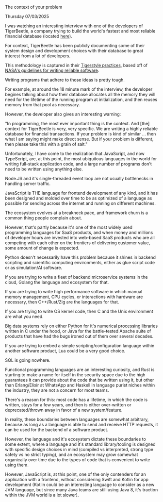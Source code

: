 The context of your problem

Thursday 07/03/2025

I was watching an interesting interview with one of the developers of TigerBeetle, a company trying to build the world's fastest and most reliable financial database (located [here](https://youtu.be/V8Bg55lTUCw?si=G60pMuOFyyfR4sXt)).

For context, TigerBeetle has been publicly documenting some of their system design and development choices with their database to great interest from a lot of developers.

This methodology is captured in their [Tigerstyle practices](https://tigerstyle.dev), based off of [NASA's guidelines for writing reliable software](https://en.wikipedia.org/wiki/The_Power_of_10:_Rules_for_Developing_Safety-Critical_Code).

Writing programs that adhere to those ideas is pretty tough.

For example, at around the 18 minute mark of the interview, the developer begines talking about how their database allocates all the memory they will need for the lifetime of the running program at initialization, and then reuses memory from that pool as necessary.

However, the developer also gives an interesting warning:

"In programming, the most ever important thing is the context. And [the] context for TigerBeetle is very, very specific. We are writing a highly reliable database for financial transactions. If your problem is kind of similar ... then what I am saying might make direct sense. But if your problem is different, then please take this with a grain of salt."

Unfortunately, I have come to the realization that JavaScript, and now TypeScript, are, at this point, the most ubiquitous languages in the world for writing full-stack application code, and a large number of programs don't need to be written using anything else.

Node.JS and it's single-threaded event loop are not usually bottlenecks in handling server traffic.

JavaScript is THE language for frontend development of any kind, and it has been designed and molded over time to be as optimized of a language as possible for sending across the internet and running on different machines.

The ecosystem evolves at a breakneck pace, and framework churn is a common thing people complain about.

However, that's partly because it's one of the most widely used programming languages for SaaS products, and when money and millions of developer hours are invested into web-based SaaS products who are all competing with each other on the frontiers of delivering customer value, some amount of change is expected.

Python doesn't necessarily have this problem because it shines in backend scripting and scientific computing environments, either as glue script code or as simulation/AI software.

If you are trying to write a fleet of backend microservice systems in the cloud, Golang the language and ecosystem for that.

If you are trying to write high performance software in which manual memory management, CPU cycles, or interactions with hardware are necessary, then C++/Rust/Zig are the languages for that.

If you are trying to write OS kernel code, then C and the Unix environment are what you need.

Big data systems rely on either Python for it's numerical processing libraries written in C under the hood, or Java for the battle-tested Apache suite of products that have had the bugs ironed out of them over several decades.

If you are trying to embed a simple scripting/configuration language within another software product, Lua could be a very good choice.

SQL is going nowhere.

Functional programming languages are an interesting curiosity, and Rust is starting to make a name for itself in the security space due to the high guarantees it can provide about the code that be written using it, but other than Erlang/Elixir at WhatsApp and Haskell in language purist niches within the industry, they are not a concern for most teams.

There's a reason for this: most code has a lifetime, in which the code is written, stays for a few years, and then is either over-written or deprecated/thrown away in favor of a new system/feature.

In reality, these boundaries between languages are somewhat arbitrary, because as long as a language is able to send and receive HTTP requests, it can be used for the backend of a software product.

However, the language and it's ecosystem dictate these boundaries to some extent, where a language and it's standard library/tooling is designed with specific design choices in mind (compiled vs interpreted, strong type safety vs no strict typing), and an ecosystem may grow somewhat organically over time due to the types of code that is convenient to write using them.

However, JavaScript is, at this point, one of the only contenders for an application with a frontend, without considering Swift and Kotlin for app development (Kotlin could be an interesting language to consider as a new JVM language, but since many Java teams are still using Java 8, it's traction within the JVM world is a lot slower).

